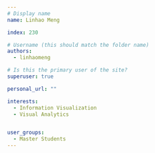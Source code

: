 ```yaml
---
# Display name
name: Linhao Meng

index: 230

# Username (this should match the folder name)
authors:
  - linhaomeng

# Is this the primary user of the site?
superuser: true

personal_url: ""

interests:
  - Information Visualization
  - Visual Analytics


user_groups:
  - Master Students
---
```

